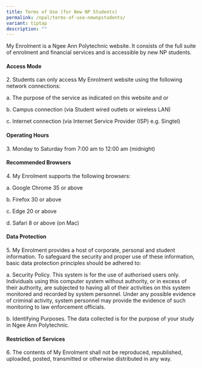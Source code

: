 ```yaml
---
title: Terms of Use (for New NP Students)
permalink: /npal/terms-of-use-newnpstudents/
variant: tiptap
description: ""
---
```

<p>My Enrolment is a Ngee Ann Polytechnic website. It consists of the full
suite of enrolment and financial services and is accessible by new NP students.</p>
<h4>Access Mode</h4>
<p>2. Students can only access My Enrolment website using the following network
connections:</p>
<p>a. The purpose of the service as indicated on this website and or</p>
<p>b. Campus connection (via Student wired outlets or wireless LAN)</p>
<p>c. Internet connection (via Internet Service Provider (ISP) e.g. Singtel)</p>
<h4>Operating Hours</h4>
<p>3. Monday to Saturday from 7:00 am to 12:00 am (midnight)</p>
<h4>Recommended Browsers</h4>
<p>4. My Enrolment supports the following browsers:</p>
<p>a. Google Chrome 35 or above</p>
<p>b. Firefox 30 or above</p>
<p>c. Edge 20 or above</p>
<p>d. Safari 8 or above (on Mac)</p>
<h4>Data Protection</h4>
<p>5. My Enrolment provides a host of corporate, personal and student information.
To safeguard the security and proper use of these information, basic data
protection principles should be adhered to:</p>
<p>a. Security Policy. This system is for the use of authorised users only.
Individuals using this computer system without authority, or in excess
of their authority, are subjected to having all of their activities on
this system monitored and recorded by system personnel. Under any possible
evidence of criminal activity, system personnel may provide the evidence
of such monitoring to law enforcement officials.</p>
<p>b. Identifying Purposes. The data collected is for the purpose of your
study in Ngee Ann Polytechnic.</p>
<h4>Restriction of Services</h4>
<p>6. The contents of My Enrolment shall not be reproduced, republished,
uploaded, posted, transmitted or otherwise distributed in any way.</p>